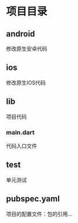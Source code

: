 # 项目目录

## android

修改原生安卓代码

## ios

修改原生IOS代码

## lib

项目代码

### main.dart

代码入口文件

## test

单元测试

## pubspec.yaml

项目的配置文件：包的引用...
